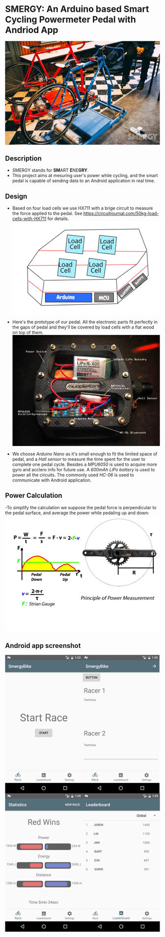 # SMERGY: An Arduino based Smart Cycling Powermeter Pedal with Andriod App


![image](https://github.com/JimiZhou/SMERGY-Smart-Pedal/blob/master/smergy-prototype.jpg)


## Description
- SMERGY stands for **SM**ART **E**NE**GRY**.
- This project aims at mesuring user's power while cycling, and the smart pedal is capable of sending data to an Android application in real time.

## Design
- Based on four load cells we use HX711 with a brige circuit to measure the force applied to the pedal. See https://circuitjournal.com/50kg-load-cells-with-HX711 for details.
![image](https://github.com/JimiZhou/SMERGY-Smart-Pedal/blob/master/Pedal.png)

- Here's the prototype of our pedal. All the electronic parts fit perfectly in the gaps of pedal and they'll be covered by load cells with a flat wood on top of them.
![image](https://github.com/JimiZhou/SMERGY-Smart-Pedal/blob/master/smergy.jpg)
- We choose *Arduino Nano* as it's small enough to fit the limited space of pedal, and a *Hall sensor* to measure the time spent for the user to complete one pedal cycle. Besides a *MPU6050* is used to acquire more gyro and acclero info for future use. A *600mAh LiPo battery* is used to power all the circuits. The commonly used *HC-06* is used to communicate with Android application.

## Power Calculation
-To simplify the calculation we suppose the pedal force is perpendicular to the pedal surface, and average the power while pedaling up and down:
![image](https://github.com/JimiZhou/SMERGY-Smart-Pedal/blob/master/PowerMeasurement.jpg)

## Android app screenshot
![image](https://github.com/JimiZhou/SMERGY-Smart-Pedal/blob/master/Screenshots_Sprint2.jpg)
